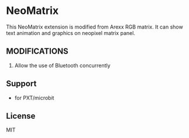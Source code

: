 # NeoMatrix

This NeoMatrix extension is modified from Arexx RGB matrix. It can show text animation and graphics on neopixel matrix panel.

## MODIFICATIONS
1) Allow the use of Bluetooth concurrently


## Support

* for PXT/microbit

## License

MIT